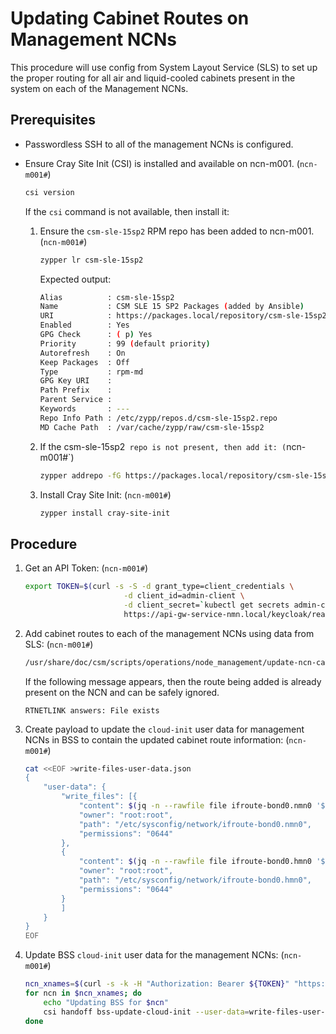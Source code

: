 # Updating Cabinet Routes on Management NCNs

This procedure will use config from System Layout Service (SLS) to set up the proper routing for all air and liquid-cooled cabinets present in the system on each of the Management NCNs.

## Prerequisites
-   Passwordless SSH to all of the management NCNs is configured.
-   Ensure Cray Site Init (CSI) is installed and available on ncn-m001.
    (`ncn-m001#`)
    ```bash
    csi version
    ```

    If the `csi` command is not available, then install it:
    1.  Ensure the `csm-sle-15sp2` RPM repo has been added to ncn-m001.
        (`ncn-m001#`)
        ```bash
        zypper lr csm-sle-15sp2
        ```

        Expected output:
        ```bash
        Alias          : csm-sle-15sp2
        Name           : CSM SLE 15 SP2 Packages (added by Ansible)
        URI            : https://packages.local/repository/csm-sle-15sp2
        Enabled        : Yes
        GPG Check      : ( p) Yes
        Priority       : 99 (default priority)
        Autorefresh    : On
        Keep Packages  : Off
        Type           : rpm-md
        GPG Key URI    :
        Path Prefix    :
        Parent Service :
        Keywords       : ---
        Repo Info Path : /etc/zypp/repos.d/csm-sle-15sp2.repo
        MD Cache Path  : /var/cache/zypp/raw/csm-sle-15sp2
        ```

    2.  If the csm-sle-15sp2` repo is not present, then add it:
        (`ncn-m001#`)
        ```bash
        zypper addrepo -fG https://packages.local/repository/csm-sle-15sp2 csm-sle-15sp2
        ```

    3.  Install Cray Site Init:
        (`ncn-m001#`)
        ```bash
        zypper install cray-site-init
        ```

## Procedure

1.  Get an API Token:
    (`ncn-m001#`)
    ```bash
    export TOKEN=$(curl -s -S -d grant_type=client_credentials \
                          -d client_id=admin-client \
                          -d client_secret=`kubectl get secrets admin-client-auth -o jsonpath='{.data.client-secret}' | base64 -d` \
                          https://api-gw-service-nmn.local/keycloak/realms/shasta/protocol/openid-connect/token | jq -r '.access_token')
    ```

2.  Add cabinet routes to each of the management NCNs using data from SLS:
    (`ncn-m001#`)
    ```bash
    /usr/share/doc/csm/scripts/operations/node_management/update-ncn-cabinet-routes.sh
    ```

    If the following message appears, then the route being added is already present on the NCN and can be safely ignored.
    ```
    RTNETLINK answers: File exists
    ```

3.  Create payload to update the `cloud-init` user data for management NCNs in BSS to contain the updated cabinet route information:
    (`ncn-m001#`)
    ```bash
    cat <<EOF >write-files-user-data.json
    {
        "user-data": {
            "write_files": [{
                "content": $(jq -n --rawfile file ifroute-bond0.nmn0 '$file'),
                "owner": "root:root",
                "path": "/etc/sysconfig/network/ifroute-bond0.nmn0",
                "permissions": "0644"
            },
            {
                "content": $(jq -n --rawfile file ifroute-bond0.hmn0 '$file'),
                "owner": "root:root",
                "path": "/etc/sysconfig/network/ifroute-bond0.hmn0",
                "permissions": "0644"
            }
            ]
        }
    }
    EOF
    ```

4.  Update BSS `cloud-init` user data for the management NCNs:
    (`ncn-m001#`)
    ```bash
    ncn_xnames=$(curl -s -k -H "Authorization: Bearer ${TOKEN}" "https://api-gw-service-nmn.local/apis/sls/v1/search/hardware?extra_properties.Role=Management" | jq -r '.[] | .Xname' | sort)
    for ncn in $ncn_xnames; do
        echo "Updating BSS for $ncn"
        csi handoff bss-update-cloud-init --user-data=write-files-user-data.json --limit=${ncn}
    done
    ```
